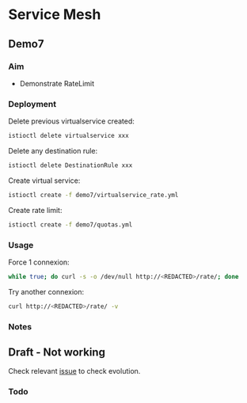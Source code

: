 # Service Mesh

## Demo7

### Aim

- Demonstrate RateLimit

### Deployment

Delete previous virtualservice created:

```sh
istioctl delete virtualservice xxx
```

Delete any destination rule:

```sh
istioctl delete DestinationRule xxx
```

Create virtual service:

```sh
istioctl create -f demo7/virtualservice_rate.yml
```

Create rate limit:

```sh
istioctl create -f demo7/quotas.yml
```

### Usage

Force 1 connexion:

```sh
while true; do curl -s -o /dev/null http://<REDACTED>/rate/; done
```

Try another connexion:

```sh
curl http://<REDACTED>/rate/ -v
```

### Notes

## Draft - Not working

Check relevant [issue](https://github.com/istio/istio/issues/5692) to check evolution.

### Todo
